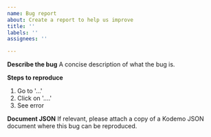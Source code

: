 ```yaml
---
name: Bug report
about: Create a report to help us improve
title: ''
labels: ''
assignees: ''

---
```


**Describe the bug**
A concise description of what the bug is.

**Steps to reproduce**
1. Go to '...'
2. Click on '....'
3. See error

****Document JSON****
If relevant, please attach a copy of a Kodemo JSON document where this bug can be reproduced.
